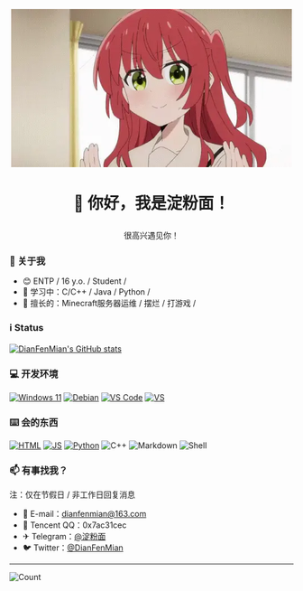 <p align="center">
  <a href="https://github.com/DianFenMian/"><img src="kita-ikuyo-rap.webp" alt="Banner"></a>
</p>

# <p align="center">👋 你好，我是淀粉面！</p>
<p align="center">很高兴遇见你！<br/></p>

### 🚀 关于我
- 😊 ENTP / 16 y.o. / Student /
- 🌱 学习中：C/C++ / Java / Python /
- 🔭 擅长的：Minecraft服务器运维 / 摆烂 / 打游戏 /

### ℹ️ Status

<a href="https://github.com/anuraghazra/github-readme-stats"><img align="center" src="https://github-readme-stats.vercel.app/api?username=DianFenMian&show_icons=true" alt="DianFenMian's GitHub stats" /></a>

### 💻 开发环境
[![Windows 11](https://img.shields.io/badge/Windows_11-165ccc?style=for-the-badge&logo=windows-11&logoColor=white)](https://zh.wikipedia.org/wiki/Windows_11)
[![Debian](https://img.shields.io/badge/Debian_12-c70137?style=for-the-badge&logo=debian&logoColor=white)](https://debian.org)
[![VS Code](https://img.shields.io/badge/Visual_Studio_Code-0078D4?style=for-the-badge&logo=visual%20studio%20code&logoColor=white)](https://code.visualstudio.com)
[![VS](https://img.shields.io/badge/Vistual_Studio-9745de.svg?&style=for-the-badge&logo=visual-studio&logoColor=white)](https://visualstudio.microsoft.com/zh-hans/)


### ⌨️ 会的东西
[![HTML](https://img.shields.io/badge/HTML-dd4b25?&style=for-the-badge&logo=html5&logoColor=white)](https://developer.mozilla.org/en-US/docs/Web/HTML)
[![JS](https://img.shields.io/badge/JavaScript-efd81d?&style=for-the-badge&logo=javascript&logoColor=white)](https://developer.mozilla.org/en-US/docs/Web/JavaScript)
[![Python](https://img.shields.io/badge/Python-3776AB?style=for-the-badge&logo=python&logoColor=white)](https://python.org)
![C++](https://img.shields.io/badge/C%2B%2B-00599C?style=for-the-badge&logo=c%2B%2B&logoColor=white)
![Markdown](https://img.shields.io/badge/Markdown-000000?style=for-the-badge&logo=markdown&logoColor=white)
![Shell](https://img.shields.io/badge/Shell_Script-121011?style=for-the-badge&logo=gnu-bash&logoColor=white)

### 📫 有事找我？

注：仅在节假日 / 非工作日回复消息
- 📧 E-mail：dianfenmian@163.com
- 🐧 Tencent QQ：0x7ac31cec
- ✈ Telegram：<a href="https://t.me/DianFenMian">@淀粉面</a>
- 🐦 Twitter：<a href="https://twitter.com/DianFenMian">@DianFenMian</a>
-----
![Count](https://count.getloli.com/get/@DianFenMian?theme=moebooru)
